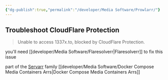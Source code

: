 ```yaml
---
{"dg-publish":true,"permalink":"/developer/Media Software/Prowlarr/"}
---
```


## Troubleshoot CloudFlare Protection

> Unable to access 1337x.to, blocked by CloudFlare Protection.

you'll need [[developer/Media Software/Flaresolverr\|Flaresolverr]] to fix this issue

part of the [Servarr](https://wiki.servarr.com/) family
[[developer/Media Software/Docker Compose Media Containers Arrs\|Docker Compose Media Containers Arrs]]